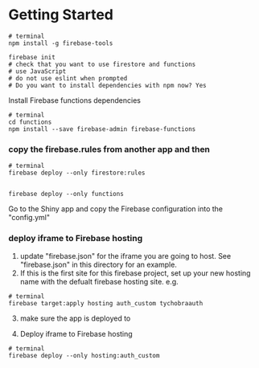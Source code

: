 # Getting Started

```
# terminal
npm install -g firebase-tools

firebase init
# check that you want to use firestore and functions
# use JavaScript 
# do not use eslint when prompted
# Do you want to install dependencies with npm now? Yes
```

Install Firebase functions dependencies 
```
# terminal
cd functions
npm install --save firebase-admin firebase-functions
```

### copy the firebase.rules from another app and then 


```
# terminal
firebase deploy --only firestore:rules


firebase deploy --only functions
```

Go to the Shiny app and copy the Firebase configuration into the "config.yml"


### deploy iframe to Firebase hosting

1. update "firebase.json" for the iframe you are going to host.  See "firebase.json" in this
directory for an example.
2. If this is the first site for this firebase project, set up your new hosting name with the
defualt firebase hosting site.  e.g.

```
# terminal
firebase target:apply hosting auth_custom tychobraauth
```

3. make sure the app is deployed to 

4.  Deploy iframe to Firebase hosting

```
# terminal
firebase deploy --only hosting:auth_custom
```
